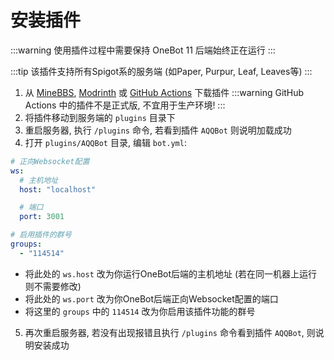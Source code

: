 # 安装插件

:::warning
使用插件过程中需要保持 OneBot 11 后端始终正在运行
:::

:::tip
该插件支持所有Spigot系的服务端 (如Paper, Purpur, Leaf, Leaves等)
:::

1. 从 [MineBBS](https://www.minebbs.com/resources/aqqbot.9921/), [Modrinth](https://modrinth.com/plugin/aqqbot) 或 [GitHub Actions](https://github.com/alazeprt/AQQBot/actions) 下载插件
:::warning
GitHub Actions 中的插件不是正式版, 不宜用于生产环境!
:::
2. 将插件移动到服务端的 `plugins` 目录下
3. 重启服务器, 执行 `/plugins` 命令, 若看到插件 `AQQBot` 则说明加载成功
4. 打开 `plugins/AQQBot` 目录, 编辑 `bot.yml`: 
```yaml
# 正向Websocket配置
ws:
  # 主机地址
  host: "localhost"

  # 端口
  port: 3001

# 启用插件的群号
groups:
  - "114514"
```
- 将此处的 `ws.host` 改为你运行OneBot后端的主机地址 (若在同一机器上运行则不需要修改)
- 将此处的 `ws.port` 改为你OneBot后端正向Websocket配置的端口
- 将这里的 `groups` 中的 `114514` 改为你启用该插件功能的群号

5. 再次重启服务器, 若没有出现报错且执行 `/plugins` 命令看到插件 `AQQBot`, 则说明安装成功